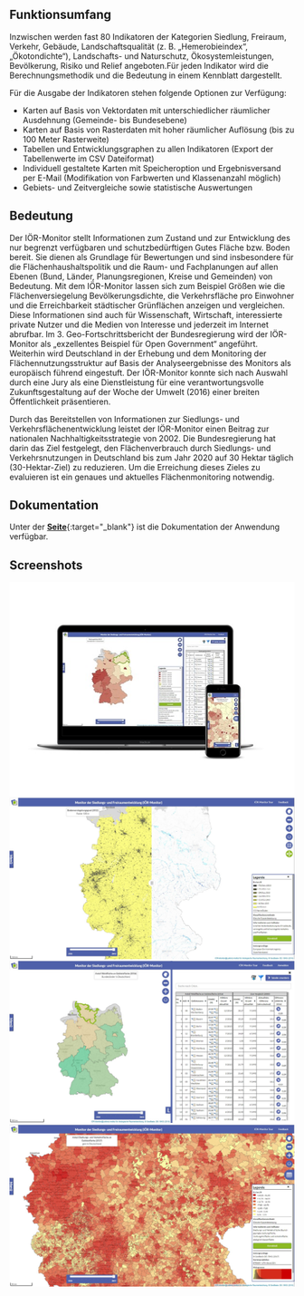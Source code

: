## Funktionsumfang
Inzwischen werden fast 80 Indikatoren der Kategorien Siedlung, Freiraum, Verkehr, Gebäude, Landschaftsqualität (z. B. „Hemerobieindex“, „Ökotondichte“), Landschafts- und Naturschutz, Ökosystemleistungen, Bevölkerung, Risiko und Relief angeboten.Für jeden Indikator wird die Berechnungsmethodik und die Bedeutung in einem Kennblatt dargestellt.

Für die Ausgabe der Indikatoren stehen folgende Optionen zur Verfügung:

+ Karten auf Basis von Vektordaten mit unterschiedlicher räumlicher Ausdehnung (Gemeinde- bis Bundesebene)
+ Karten auf Basis von Rasterdaten mit hoher räumlicher Auflösung (bis zu 100 Meter Rasterweite)
+ Tabellen und Entwicklungsgraphen zu allen Indikatoren (Export der Tabellenwerte im CSV Dateiformat)
+ Individuell gestaltete Karten mit Speicheroption und Ergebnisversand per E-Mail (Modifikation von Farbwerten und Klassenanzahl möglich)
+ Gebiets- und Zeitvergleiche sowie statistische Auswertungen
## Bedeutung
Der IÖR-Monitor stellt Informationen zum Zustand und zur Entwicklung des nur begrenzt verfügbaren und schutzbedürftigen Gutes Fläche bzw. Boden bereit. Sie dienen als Grundlage für Bewertungen und sind insbesondere für die Flächenhaushaltspolitik und die Raum- und Fachplanungen auf allen Ebenen (Bund, Länder, Planungsregionen, Kreise und Gemeinden) von Bedeutung. Mit dem IÖR-Monitor lassen sich zum Beispiel Größen wie die Flächenversiegelung Bevölkerungsdichte, die Verkehrsfläche pro Einwohner und die Erreichbarkeit städtischer Grünflächen anzeigen und vergleichen. Diese Informationen sind auch für Wissenschaft, Wirtschaft, interessierte private Nutzer und die Medien von Interesse und jederzeit im Internet abrufbar. Im 3. Geo-Fortschrittsbericht der Bundesregierung wird der IÖR-Monitor als „exzellentes Beispiel für Open Government“ angeführt. Weiterhin wird Deutschland in der Erhebung und dem Monitoring der Flächennutzungsstruktur auf Basis der Analyseergebnisse des Monitors als europäisch führend eingestuft. Der IÖR-Monitor konnte sich nach Auswahl durch eine Jury als eine Dienstleistung für eine verantwortungsvolle Zukunftsgestaltung auf der Woche der Umwelt (2016) einer breiten Öffentlichkeit präsentieren.

Durch das Bereitstellen von Informationen zur Siedlungs- und Verkehrsflächenentwicklung leistet der IÖR-Monitor einen Beitrag zur nationalen Nachhaltigkeitsstrategie von 2002. Die Bundesregierung hat darin das Ziel festgelegt, den Flächenverbrauch durch Siedlungs- und Verkehrsnutzungen in Deutschland bis zum Jahr 2020 auf 30 Hektar täglich (30-Hektar-Ziel) zu reduzieren. Um die Erreichung dieses Zieles zu evaluieren ist ein genaues und aktuelles Flächenmonitoring notwendig.

## Dokumentation

Unter der [**Seite**](https://ioer-dresden.github.io/monitor-doku/){:target="_blank"} ist die Dokumentation der Anwendung verfügbar.

## Screenshots
![Responsive](info/screenshots/responsive.jpg)
![Slider](info/screenshots/raster_slider.jpg)
![Gebiete](info/screenshots/gebiete.jpg)
![Gebiete](info/screenshots/S12RG_gem.jpg)